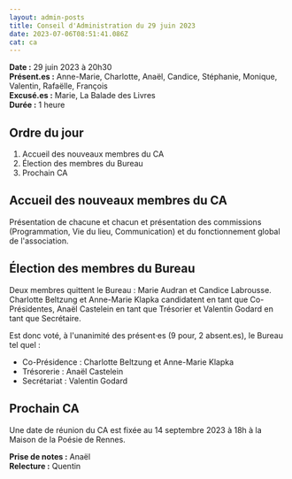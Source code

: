 ```yaml
---
layout: admin-posts
title: Conseil d'Administration du 29 juin 2023
date: 2023-07-06T08:51:41.086Z
cat: ca
---
```

**Date :** 29 juin 2023 à 20h30  
**Présent.es :** Anne-Marie, Charlotte, Anaël, Candice, Stéphanie, Monique, Valentin, Rafaëlle, François  
**Excusé.es :** Marie, La Balade des Livres  
**Durée :** 1 heure 

## Ordre du jour

1. Accueil des nouveaux membres du CA
2. Élection des membres du Bureau
3. Prochain CA

## Accueil des nouveaux membres du CA

Présentation de chacune et chacun et présentation des commissions (Programmation, Vie du lieu, Communication) et du fonctionnement global de l'association.

## Élection des membres du Bureau

Deux membres quittent le Bureau : Marie Audran et Candice Labrousse. Charlotte Beltzung et Anne-Marie Klapka candidatent en tant que Co-Présidentes, Anaël Castelein en tant que Trésorier et Valentin Godard en tant que Secrétaire.

Est donc voté, à l'unanimité des présent·es (9 pour, 2 absent.es), le Bureau tel quel :

- Co-Présidence : Charlotte Beltzung et Anne-Marie Klapka
- Trésorerie : Anaël Castelein
- Secrétariat : Valentin Godard  

## Prochain CA

Une date de réunion du CA est fixée au 14 septembre 2023 à 18h à la Maison de la Poésie de Rennes.

**Prise de notes :** Anaël  
**Relecture :** Quentin
